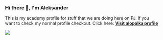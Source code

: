 ### Hi there 👋, I'm Aleksander

This is my academy profile for stuff that we are doing here on PJ.
If you want to check my normal profile checkout. Click here:
[**Visit alopalka profile**](https://github.com/alopalka)<br>

<img src="https://github-readme-stats.vercel.app/api/top-langs/?username=s24399-pj&theme=merko&count_private=true&layout=compact">
